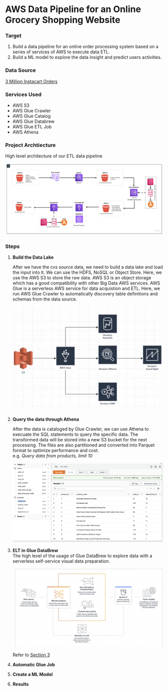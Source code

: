 # AWS Data Pipeline for an Online Grocery Shopping Website

### Target
1. Build a data pipeline for an online order processing system based on a series of services of AWS to execute data ETL.
2. Build a ML model to explore the data insight and predict users activities.   

### Data Source

[3 Million Instacart Orders](https://tech.instacart.com/3-million-instacart-orders-open-sourced-d40d29ead6f2)

### Services Used
- AWS S3
- AWS Glue Crawler
- AWS Glue Catalog
- AWS Glue Databrew
- AWS Glue ETL Job
- AWS Athena

### Project Archtiecture
High level architecture of our ETL data pipeline

![ETL](images/dats_pipeline.jpeg)

### Steps
1. **Build the Data Lake**
    
    After we have the cvs source data, we need to build a data lake and load the input into it. We can use the HDFS, NoSQL or Object Store. Here, we use the AWS S3 to store the raw data. AWS S3 is an object storage which has a good compatibility with other Big Data AWS services. AWS Glue is a serverless AWS service for data acquistion and ETL. Here, we run AWS Glue Crawler to automatically discovery table definitions and schemas from the data source.

    ![Glue](images/Glue.png)


2. **Query the data through Athena**

    After the data is cataloged by Glue Crawler, we can use Athena to execuate the SQL statements to query the specific data. The transformed data will be stored into a new S3 bucket for the next processing. The files are also partitioned and converted into Parquet format to optimize performance and cost.  
    e.g. _Query data from products, limit 10_  

    ![query](/images/query.png)


3. **ELT in Glue DataBrew**  
    The high level of the usage of Glue DataBrew to explore data with a serverless self-service visual data preparation.  

    ![explore-data](/images/explore-data.png)

    Refer to [Section 3](section_3) 


4. **Automatic Glue Job**





5. **Create a ML Model**




6. **Results**